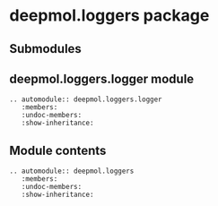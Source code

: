 # deepmol.loggers package

## Submodules

## deepmol.loggers.logger module

```{eval-rst}
.. automodule:: deepmol.loggers.logger
   :members:
   :undoc-members:
   :show-inheritance:
```

## Module contents

```{eval-rst}
.. automodule:: deepmol.loggers
   :members:
   :undoc-members:
   :show-inheritance:
```
